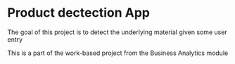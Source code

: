 # Product dectection App

The goal of this project is to detect the underlying material given some user entry

This is a part of the work-based project from the Business Analytics module
